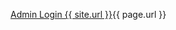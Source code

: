 ---
---
 
<!doctype html>
<html>
<head>
  <meta charset="utf-8" />
  <meta name="viewport" content="width=device-width, initial-scale=1.0" />
  <title>Content Manager</title>
  <!-- Script for Netlify Identity Service -->
  <script src="https://identity.netlify.com/v1/netlify-identity-widget.js"></script>
</head>
<body>
  <p><a href="https://cecleeds.netlify.app/admin">Admin Login {{ site.url }}</a>{{ page.url }}</p>
  <!-- Include the script that builds the page and powers Netlify CMS -->
  <script src="https://unpkg.com/netlify-cms@^2.0.0/dist/netlify-cms.js"></script>
</body>
</html>
